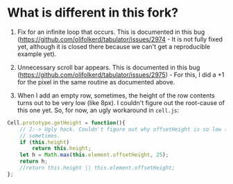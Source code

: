 # What is different in this fork? 

1. Fix for an infinite loop that occurs. This is documented in this bug (https://github.com/olifolkerd/tabulator/issues/2974 - It is not fully fixed yet, although it is closed there because we can't get a reproducible example yet). 

1. Unnecessary scroll bar appears. This is documented in this bug (https://github.com/olifolkerd/tabulator/issues/2975) - For this, I did a +1 for the pixel in the same routine as documented above. 

1. When I add an empty row, sometimes, the height of the row contents turns out to be very low (like 8px). I couldn't figure out the root-cause of this one yet. So, for now, an ugly workaround in `cell.js`:

``` js
Cell.prototype.getHeight = function(){
	// J:-> Ugly hack. Couldn't figure out why offsetHeight is so low (8px)
	// sometimes. 
	if (this.height) 
		return this.height;
	let h = Math.max(this.element.offsetHeight, 25);
	return h;
	//return this.height || this.element.offsetHeight;
};
```

